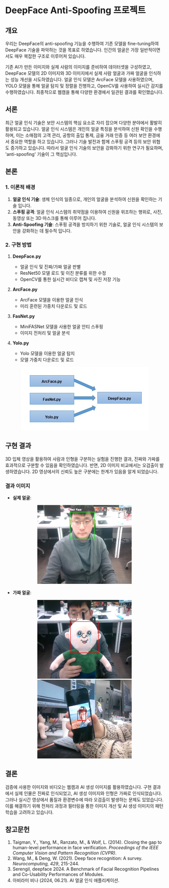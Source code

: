 # DeepFace Anti-Spoofing 프로젝트

## 개요
우리는 DeepFace의 anti-spoofing 기능을 수행하여 기존 모델을 fine-tuning하여 DeepFace 기술을 파악하는 것을 목표로 하였습니다. 인간의 얼굴은 가장 일반적이면서도 매우 복잡한 구조로 이루어져 있습니다.

기존 AI가 만든 이미지와 실제 사람의 이미지를 준비하여 데이터셋을 구성하였고, DeepFace 모델의 2D 이미지와 3D 이미지에서 실제 사람 얼굴과 가짜 얼굴을 인식하는 성능 개선을 시도하였습니다. 얼굴 인식 모델은 ArcFace 모델을 사용하였으며, YOLO 모델을 통해 얼굴 탐지 및 정렬을 진행하고, OpenCV를 사용하여 실시간 감지를 수행하였습니다. 최종적으로 웹캠을 통해 다양한 환경에서 일관된 결과를 확인했습니다.

## 서론
최근 얼굴 인식 기술은 보안 시스템의 핵심 요소로 자리 잡으며 다양한 분야에서 활발히 활용되고 있습니다. 얼굴 인식 시스템은 개인의 얼굴 특징을 분석하여 신원 확인을 수행하며, 이는 소매점의 고객 관리, 공항의 출입 통제, 금융 거래 인증 등 여러 보안 환경에서 중요한 역할을 하고 있습니다. 그러나 기술 발전과 함께 스푸핑 공격 등의 보안 위협도 증가하고 있습니다. 따라서 얼굴 인식 기술의 보안을 강화하기 위한 연구가 필요하며, 'anti-spoofing' 기술이 그 핵심입니다.

## 본론

### 1. 이론적 배경
1. **얼굴 인식 기술**: 생체 인식의 일종으로, 개인의 얼굴을 분석하여 신원을 확인하는 기술 입니다.
2. **스푸핑 공격**: 얼굴 인식 시스템의 취약점을 이용하여 신원을 위조하는 행위로, 사진, 동영상 또는 3D 마스크를 통해 이루어 집니다.
3. **Anti-Spoofing 기술**: 스푸핑 공격을 방지하기 위한 기술로, 얼굴 인식 시스템의 보안을 강화하는 데 필수적 입니다.

### 2. 구현 방법
1. **DeepFace.py**
   - 얼굴 인식 및 진짜/가짜 얼굴 판별
   - ResNet50 모델 로드 및 이진 분류를 위한 수정
   - OpenCV를 통한 실시간 비디오 캡쳐 및 사진 저장 기능

2. **ArcFace.py**
   - ArcFace 모델을 이용한 얼굴 인식
   - 미리 훈련된 가중치 다운로드 및 로드

3. **FasNet.py**
   - MiniFASNet 모델을 사용한 얼굴 안티 스푸핑
   - 이미지 전처리 및 얼굴 분석

4. **Yolo.py**
   - Yolo 모델을 이용한 얼굴 탐지
   - 모델 가중치 다운로드 및 로드
     
<div align="center">
    <img src="images/Model.jpg" alt="Real Face">
</div>

## 구현 결과
3D 입체 영상을 활용하여 사람과 인형을 구분하는 실험을 진행한 결과, 진짜와 가짜를 효과적으로 구분할 수 있음을 확인하였습니다. 반면, 2D 이미지 비교에서는 오검출이 발생하였습니다. 2D 영상에서의 신뢰도 높은 구분에는 한계가 있음을 알게 되었습니다.

### 결과 이미지
- **실제 얼굴**:
<div align="center">
    <img src="images/Real%20Face.jpg" width="300" height="250">
</div>

- **가짜 얼굴**:
<div align="center">
    <img src="images/Fake%20Face.jpg" width="300" height="250">
</div>
<div align="center">
    <img src="images/FakeFace.jpg" width="300" height="250">
</div>

## 결론
검증에 사용한 이미지와 비디오는 웹캠과 AI 생성 이미지를 활용하였습니다. 구현 결과에서 실제 인물은 진짜로 인식되었고, AI 생성 이미지와 인형은 가짜로 인식되었습니다. 그러나 실시간 영상에서 품질과 환경변수에 따라 오검출이 발생하는 문제도 있었습니다. 이를 해결하기 위해 전처리 과정과 필터링을 통한 이미지 개선 및 AI 생성 이미지의 패턴 학습을 고려하고 있습니다.

## 참고문헌
1. Taigman, Y., Yang, M., Ranzato, M., & Wolf, L. (2014). Closing the gap to human-level performance in face verification. *Proceedings of the IEEE Computer Vision and Pattern Recognition (CVPR)*.
2. Wang, M., & Deng, W. (2021). Deep face recognition: A survey. *Neurocomputing, 429*, 215-244.
3. Serengil, deepface 2024. A Benchmark of Facial Recognition Pipelines and Co-Usability Performances of Modules.
4. 아비라미 비나 (2024, 06.21). AI 얼굴 인식 애플리케이션.
